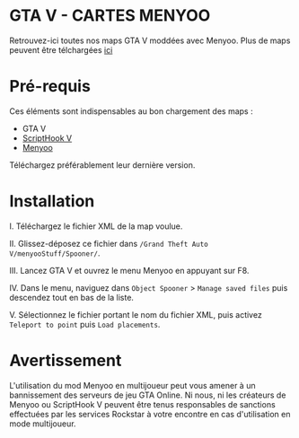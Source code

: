 # GTA V - CARTES MENYOO

Retrouvez-ici toutes nos maps GTA V moddées avec Menyoo. Plus de maps peuvent être télchargées [ici](https://www.gta5-mods.com/maps)

# Pré-requis

Ces éléments sont indispensables au bon chargement des maps :

- GTA V
- [ScriptHook V](http://www.dev-c.com/gtav/scripthookv/)
- [Menyoo](https://github.com/MAFINS/MenyooSP/releases)

Téléchargez préférablement leur dernière version.

# Installation

  I. Téléchargez le fichier XML de la map voulue.
  
  II. Glissez-déposez ce fichier dans `/Grand Theft Auto V/menyooStuff/Spooner/`.
  
  III. Lancez GTA V et ouvrez le menu Menyoo en appuyant sur F8.
  
  IV. Dans le menu, naviguez dans `Object Spooner` > `Manage saved files` puis descendez tout en bas de la liste.
  
  V. Sélectionnez le fichier portant le nom du fichier XML, puis activez `Teleport to point` puis `Load placements`.

# Avertissement

L'utilisation du mod Menyoo en multijoueur peut vous amener à un bannissement des serveurs de jeu GTA Online. Ni nous, ni les créateurs de Menyoo ou ScriptHook V peuvent être tenus responsables de sanctions effectuées par les services Rockstar à votre encontre en cas d'utilisation en mode multijoueur.
